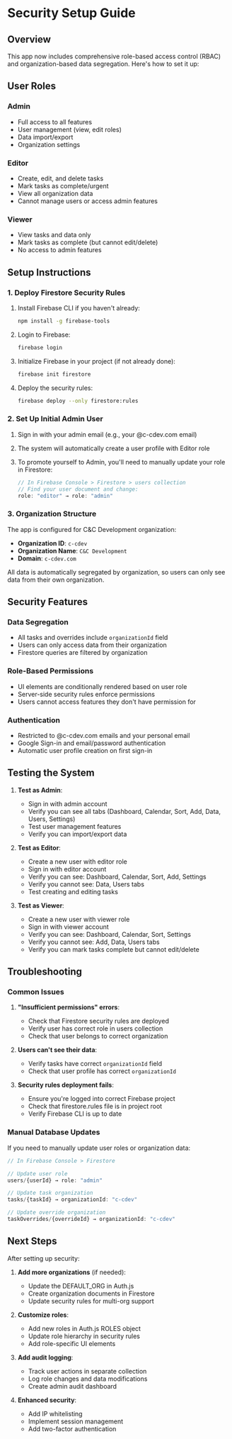 # Security Setup Guide

## Overview
This app now includes comprehensive role-based access control (RBAC) and organization-based data segregation. Here's how to set it up:

## User Roles

### Admin
- Full access to all features
- User management (view, edit roles)
- Data import/export
- Organization settings

### Editor  
- Create, edit, and delete tasks
- Mark tasks as complete/urgent
- View all organization data
- Cannot manage users or access admin features

### Viewer
- View tasks and data only
- Mark tasks as complete (but cannot edit/delete)
- No access to admin features

## Setup Instructions

### 1. Deploy Firestore Security Rules

1. Install Firebase CLI if you haven't already:
   ```bash
   npm install -g firebase-tools
   ```

2. Login to Firebase:
   ```bash
   firebase login
   ```

3. Initialize Firebase in your project (if not already done):
   ```bash
   firebase init firestore
   ```

4. Deploy the security rules:
   ```bash
   firebase deploy --only firestore:rules
   ```

### 2. Set Up Initial Admin User

1. Sign in with your admin email (e.g., your @c-cdev.com email)
2. The system will automatically create a user profile with Editor role
3. To promote yourself to Admin, you'll need to manually update your role in Firestore:

   ```javascript
   // In Firebase Console > Firestore > users collection
   // Find your user document and change:
   role: "editor" → role: "admin"
   ```

### 3. Organization Structure

The app is configured for C&C Development organization:
- **Organization ID**: `c-cdev`
- **Organization Name**: `C&C Development`
- **Domain**: `c-cdev.com`

All data is automatically segregated by organization, so users can only see data from their own organization.

## Security Features

### Data Segregation
- All tasks and overrides include `organizationId` field
- Users can only access data from their organization
- Firestore queries are filtered by organization

### Role-Based Permissions
- UI elements are conditionally rendered based on user role
- Server-side security rules enforce permissions
- Users cannot access features they don't have permission for

### Authentication
- Restricted to @c-cdev.com emails and your personal email
- Google Sign-in and email/password authentication
- Automatic user profile creation on first sign-in

## Testing the System

1. **Test as Admin**:
   - Sign in with admin account
   - Verify you can see all tabs (Dashboard, Calendar, Sort, Add, Data, Users, Settings)
   - Test user management features
   - Verify you can import/export data

2. **Test as Editor**:
   - Create a new user with editor role
   - Sign in with editor account
   - Verify you can see: Dashboard, Calendar, Sort, Add, Settings
   - Verify you cannot see: Data, Users tabs
   - Test creating and editing tasks

3. **Test as Viewer**:
   - Create a new user with viewer role
   - Sign in with viewer account
   - Verify you can see: Dashboard, Calendar, Sort, Settings
   - Verify you cannot see: Add, Data, Users tabs
   - Verify you can mark tasks complete but cannot edit/delete

## Troubleshooting

### Common Issues

1. **"Insufficient permissions" errors**:
   - Check that Firestore security rules are deployed
   - Verify user has correct role in users collection
   - Check that user belongs to correct organization

2. **Users can't see their data**:
   - Verify tasks have correct `organizationId` field
   - Check that user profile has correct `organizationId`

3. **Security rules deployment fails**:
   - Ensure you're logged into correct Firebase project
   - Check that firestore.rules file is in project root
   - Verify Firebase CLI is up to date

### Manual Database Updates

If you need to manually update user roles or organization data:

```javascript
// In Firebase Console > Firestore

// Update user role
users/{userId} → role: "admin"

// Update task organization
tasks/{taskId} → organizationId: "c-cdev"

// Update override organization  
taskOverrides/{overrideId} → organizationId: "c-cdev"
```

## Next Steps

After setting up security:

1. **Add more organizations** (if needed):
   - Update the DEFAULT_ORG in Auth.js
   - Create organization documents in Firestore
   - Update security rules for multi-org support

2. **Customize roles**:
   - Add new roles in Auth.js ROLES object
   - Update role hierarchy in security rules
   - Add role-specific UI elements

3. **Add audit logging**:
   - Track user actions in separate collection
   - Log role changes and data modifications
   - Create admin audit dashboard

4. **Enhanced security**:
   - Add IP whitelisting
   - Implement session management
   - Add two-factor authentication 